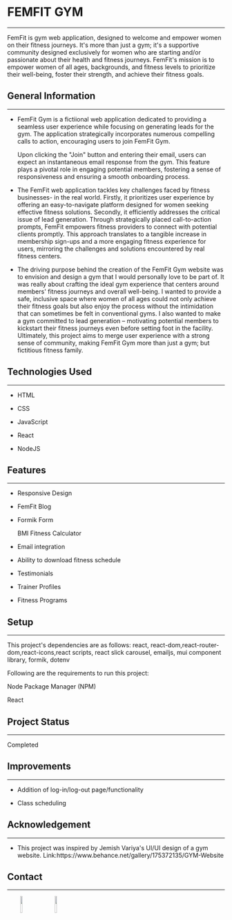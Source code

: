 <h1>FEMFIT GYM</h1>
<hr><p>FemFit is gym web application, designed to welcome and empower women on their fitness journeys.  It's more than just a gym; it's a supportive community designed exclusively for women who are starting and/or passionate about their health and fitness journeys. FemFit's mission is to empower women of all ages, backgrounds, and fitness levels to prioritize their well-being, foster their strength, and achieve their fitness goals.</p><h2>General Information</h2>
<hr><ul>
<li>
<p>FemFit Gym is a fictiional web application dedicated to providing a seamless user experience while focusing on generating leads for the gym. The application strategically incorporates numerous compelling calls to action, encouraging users to join FemFit Gym.</p>
<p>Upon clicking the "Join" button and entering their email, users can expect an instantaneous email response from the gym. This feature plays a pivotal role in engaging potential members, fostering a sense of responsiveness and ensuring a smooth onboarding process.</p>
</li>
</ul><ul>
<li>The FemFit web application tackles key challenges faced by fitness businesses- in the real world. Firstly, it prioritizes user experience by offering an easy-to-navigate platform designed for women seeking effective fitness solutions. Secondly, it efficiently addresses the critical issue of lead generation. Through strategically placed call-to-action prompts, FemFit empowers fitness providers to connect with potential clients promptly. This approach translates to a tangible increase in membership sign-ups and a more engaging fitness experience for users, mirroring the challenges and solutions encountered by real fitness centers.</li>
</ul><ul>
<li>The driving purpose behind the creation of the FemFit Gym website was to envision and design a gym that I would personally love to be part of. It was really about crafting the ideal gym experience that centers around  members' fitness journeys and overall well-being. I wanted to provide a safe, inclusive space where women of all ages could not only achieve their fitness goals but also enjoy the process without the intimidation that can  sometimes be felt in conventional gyms. I also wanted to make a gym committed to lead generation – motivating potential members to kickstart their fitness journeys even before setting foot in the facility. Ultimately, this project aims to merge  user experience with a strong sense of community, making FemFit Gym more than just a gym; but fictitious fitness family.</li>
</ul><h2>Technologies Used</h2>
<hr><ul>
<li>HTML</li>
</ul><ul>
<li>CSS</li>
</ul><ul>
<li>JavaScript</li>
</ul><ul>
<li>React</li>
</ul><ul>
<li>NodeJS</li>
</ul><h2>Features</h2>
<hr><ul>
<li>Responsive Design</li>
</ul><ul>
<li>FemFit Blog</li>
</ul><ul>
<li>Formik Form</li>
</ul><ul
<li>BMI Fitness Calculator</li>
</ul><ul>
<li>Email integration</li>
</ul><ul>
<li>Ability to download fitness schedule</li>
</ul><ul>
<li>Testimonials</li>
</ul><ul>
<li>Trainer Profiles</li>
</ul><ul>
<li>Fitness Programs</li>
</ul><h2>Setup</h2>
<hr><p>This project's dependencies are as follows:
react, react-dom,react-router-dom,react-icons,react scripts, react slick carousel, emailjs, mui component library, formik, dotenv</p>
<p>Following are the requirements to run this project:</p>
<p>Node Package Manager (NPM)</p>
<p>React</p><h2>Project Status</h2>
<hr><p>Completed</p><h2>Improvements</h2>
<hr><ul>
<li>Addition of log-in/log-out page/functionality</li>
</ul><ul>
<li>Class scheduling</li>
</ul><h2>Acknowledgement</h2>
<hr><ul>
<li>This project was inspired by Jemish Variya's UI/UI design of a gym website.
Link:https://www.behance.net/gallery/175372135/GYM-Website</li>
</ul><h2>Contact</h2>
<hr><p><span style="margin-right: 30px;"></span><a href="https://www.linkedin.com/in/ylexis-butler-67480b14a/"><img target="_blank" src="https://cdn.jsdelivr.net/gh/devicons/devicon/icons/linkedin/linkedin-original.svg" style="width: 10%;"></a><span style="margin-right: 30px;"></span><a href="https://github.com/YlexisB"><img target="_blank" src="https://cdn.jsdelivr.net/gh/devicons/devicon/icons/github/github-original.svg" style="width: 10%;"></a></p>
